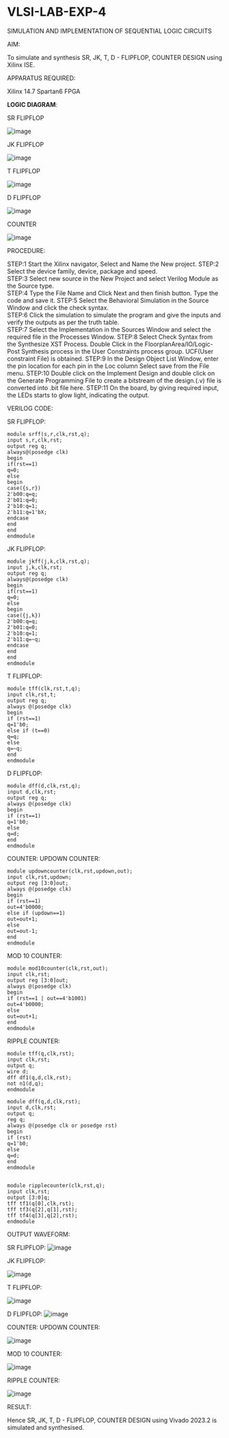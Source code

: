 # VLSI-LAB-EXP-4
SIMULATION AND IMPLEMENTATION OF SEQUENTIAL LOGIC CIRCUITS

AIM:

 To simulate and synthesis SR, JK, T, D - FLIPFLOP, COUNTER DESIGN using Xilinx ISE.
 

APPARATUS REQUIRED:

Xilinx 14.7
Spartan6 FPGA

**LOGIC DIAGRAM**:

SR FLIPFLOP

![image](https://github.com/navaneethans/VLSI-LAB-EXP-4/assets/6987778/77fb7f38-5649-4778-a987-8468df9ea3c3)


JK FLIPFLOP

![image](https://github.com/navaneethans/VLSI-LAB-EXP-4/assets/6987778/1510e030-4ddc-42b1-88ce-d00f6f0dc7e6)

T FLIPFLOP

![image](https://github.com/navaneethans/VLSI-LAB-EXP-4/assets/6987778/7a020379-efb1-4104-85ee-439d660baa08)


D FLIPFLOP

![image](https://github.com/navaneethans/VLSI-LAB-EXP-4/assets/6987778/dda843c5-f0a0-4b51-93a2-eaa4b7fa8aa0)


COUNTER

![image](https://github.com/navaneethans/VLSI-LAB-EXP-4/assets/6987778/a1fc5f68-aafb-49a1-93d2-779529f525fa)


  
PROCEDURE:

STEP:1  Start  the Xilinx navigator, Select and Name the New project.
STEP:2  Select the device family, device, package and speed.       
STEP:3  Select new source in the New Project and select Verilog Module as the Source type.                       
STEP:4  Type the File Name and Click Next and then finish button. Type the code and save it.
STEP:5  Select the Behavioral Simulation in the Source Window and click the check syntax.                       
STEP:6  Click the simulation to simulate the program and  give the inputs and verify the outputs as per the truth table.               
STEP:7  Select the Implementation in the Sources Window and select the required file in the Processes Window.
STEP:8  Select Check Syntax from the Synthesize  XST Process. Double Click in the  FloorplanArea/IO/Logic-Post Synthesis process in the User Constraints process group. UCF(User constraint File) is obtained. 
STEP:9  In the Design Object List Window, enter the pin location for each pin in the Loc column Select save from the File menu.
STEP:10 Double click on the Implement Design and double click on the Generate Programming File to create a bitstream of the design.(.v) file is converted into .bit file here.
STEP:11  On the board, by giving required input, the LEDs starts to glow light, indicating the output.

VERILOG CODE:


SR FLIPFLOP:
```
module srff(s,r,clk,rst,q);
input s,r,clk,rst;
output reg q;
always@(posedge clk)
begin
if(rst==1)
q=0;
else
begin
case({s,r})
2'b00:q=q;
2'b01:q=0;
2'b10:q=1;
2'b11:q=1'bX;
endcase
end
end
endmodule
```

JK FLIPFLOP:
```
module jkff(j,k,clk,rst,q);
input j,k,clk,rst;
output reg q;
always@(posedge clk)
begin
if(rst==1)
q=0;
else
begin
case({j,k})
2'b00:q=q;
2'b01:q=0;
2'b10:q=1;
2'b11:q=~q;
endcase
end
end
endmodule
```

T FLIPFLOP:
```
module tff(clk,rst,t,q);
input clk,rst,t;
output reg q;
always @(posedge clk)
begin
if (rst==1)
q=1'b0;
else if (t==0)
q=q;
else
q=~q;
end
endmodule
```

D FLIPFLOP:
```
module dff(d,clk,rst,q);
input d,clk,rst;
output reg q;
always @(posedge clk)
begin
if (rst==1)
q=1'b0;
else
q=d;
end
endmodule
```


COUNTER:
UPDOWN COUNTER:
```
module updowncounter(clk,rst,updown,out);
input clk,rst,updown;
output reg [3:0]out;
always @(posedge clk)
begin
if (rst==1)
out=4'b0000;
else if (updown==1)
out=out+1;
else
out=out-1;
end
endmodule
```

MOD 10 COUNTER:
```
module mod10counter(clk,rst,out);
input clk,rst;
output reg [3:0]out;
always @(posedge clk)
begin
if (rst==1 | out==4'b1001)
out=4'b0000;
else
out=out+1;
end
endmodule
```

RIPPLE COUNTER:
```
module tff(q,clk,rst);
input clk,rst;
output q;
wire d;
dff df1(q,d,clk,rst);
not n1(d,q);
endmodule

module dff(q,d,clk,rst);
input d,clk,rst;
output q;
reg q;
always @(posedge clk or posedge rst)
begin
if (rst)
q=1'b0;
else 
q=d;
end
endmodule


module ripplecounter(clk,rst,q);
input clk,rst;
output [3:0]q;
tff tf1(q[0],clk,rst);
tff tf3(q[2],q[1],rst);
tff tf4(q[3],q[2],rst);
endmodule
```

OUTPUT WAVEFORM:

SR FLIPFLOP:
 ![image](https://github.com/Asansiddiq/VLSI-LAB-EXP-4/assets/160508575/535ce634-3bea-483a-b55f-31c03dd29b8b)

JK FLIPFLOP:

 ![image](https://github.com/Asansiddiq/VLSI-LAB-EXP-4/assets/160508575/071e8ff2-e267-46dc-a25c-0252fa17951d)

T FLIPFLOP:

 ![image](https://github.com/Asansiddiq/VLSI-LAB-EXP-4/assets/160508575/951e4851-c05d-427d-b2b6-7f41aa7a15e6)

D FLIPFLOP:
 ![image](https://github.com/Asansiddiq/VLSI-LAB-EXP-4/assets/160508575/10c1a40a-f46d-45ac-bbb1-62279ddfa2ee)

COUNTER:
UPDOWN COUNTER:

 ![image](https://github.com/Asansiddiq/VLSI-LAB-EXP-4/assets/160508575/0f73d71d-ea13-4b33-9068-c0deff2d57ac)

MOD 10 COUNTER:

 ![image](https://github.com/Asansiddiq/VLSI-LAB-EXP-4/assets/160508575/2d6f229d-03e8-49ec-9f1a-0290c67e2655)


RIPPLE COUNTER:

 ![image](https://github.com/Asansiddiq/VLSI-LAB-EXP-4/assets/160508575/6c8cfa98-e51b-4dfc-a4a1-85fb4aae1321)






RESULT:

Hence SR, JK, T, D - FLIPFLOP, COUNTER DESIGN using Vivado 2023.2 is simulated and synthesised.





